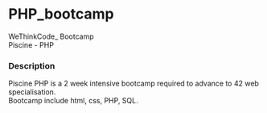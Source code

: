 # **PHP_bootcamp**

WeThinkCode_ Bootcamp  
Piscine - PHP

### **Description**
Piscine PHP is a 2 week intensive bootcamp required to advance to 42 web specialisation.  
Bootcamp include html, css, PHP, SQL.
